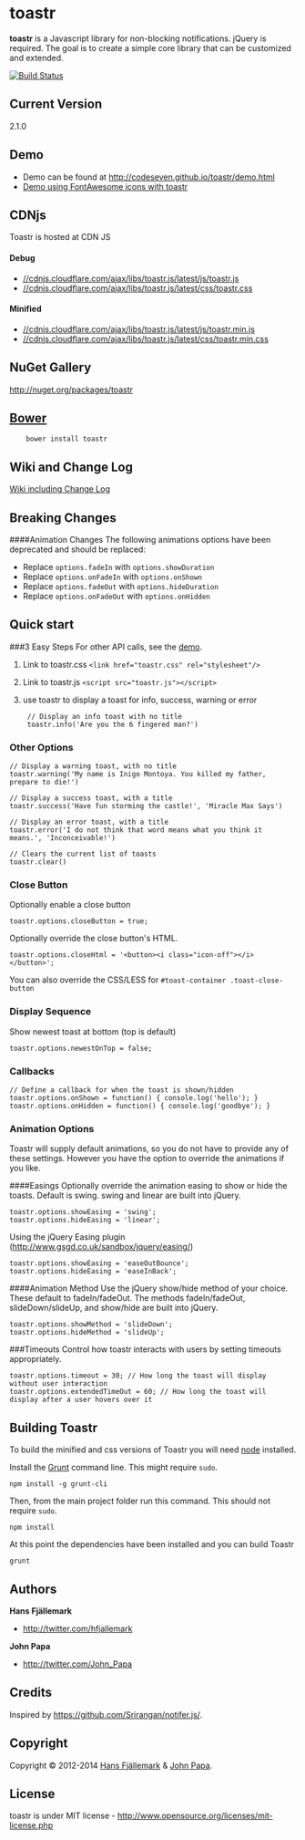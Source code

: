 # toastr**toastr** is a Javascript library for non-blocking notifications. jQuery is required. The goal is to create a simple core library that can be customized and extended.[![Build Status](https://travis-ci.org/CodeSeven/toastr.svg)](https://travis-ci.org/CodeSeven/toastr)## Current Version2.1.0## Demo- Demo can be found at http://codeseven.github.io/toastr/demo.html- [Demo using FontAwesome icons with toastr](http://plnkr.co/edit/6W9URNyyp2ItO4aUWzBB?p=preview)## CDNjsToastr is hosted at CDN JS#### Debug- [//cdnjs.cloudflare.com/ajax/libs/toastr.js/latest/js/toastr.js](//cdnjs.cloudflare.com/ajax/libs/toastr.js/latest/js/toastr.js)- [//cdnjs.cloudflare.com/ajax/libs/toastr.js/latest/css/toastr.css](//cdnjs.cloudflare.com/ajax/libs/toastr.js/latest/css/toastr.css)#### Minified- [//cdnjs.cloudflare.com/ajax/libs/toastr.js/latest/js/toastr.min.js](//cdnjs.cloudflare.com/ajax/libs/toastr.js/latest/js/toastr.min.js) - [//cdnjs.cloudflare.com/ajax/libs/toastr.js/latest/css/toastr.min.css](//cdnjs.cloudflare.com/ajax/libs/toastr.js/latest/css/toastr.min.css)## NuGet Galleryhttp://nuget.org/packages/toastr## [Bower](http://bower.io/)		bower install toastr## Wiki and Change Log[Wiki including Change Log](https://github.com/CodeSeven/toastr/wiki)## Breaking Changes ####Animation ChangesThe following animations options have been deprecated and should be replaced:  - Replace `options.fadeIn` with `options.showDuration` - Replace `options.onFadeIn` with `options.onShown` - Replace `options.fadeOut` with `options.hideDuration` - Replace `options.onFadeOut` with `options.onHidden`## Quick start###3 Easy StepsFor other API calls, see the [demo](http://codeseven.github.io/toastr/demo.html).1. Link to toastr.css `<link href="toastr.css" rel="stylesheet"/>`2. Link to toastr.js `<script src="toastr.js"></script>`3. use toastr to display a toast for info, success, warning or error		// Display an info toast with no title		toastr.info('Are you the 6 fingered man?')### Other Options	// Display a warning toast, with no title	toastr.warning('My name is Inigo Montoya. You killed my father, prepare to die!')		// Display a success toast, with a title	toastr.success('Have fun storming the castle!', 'Miracle Max Says')		// Display an error toast, with a title	toastr.error('I do not think that word means what you think it means.', 'Inconceivable!')			// Clears the current list of toasts	toastr.clear()### Close ButtonOptionally enable a close button    toastr.options.closeButton = true;Optionally override the close button's HTML.     toastr.options.closeHtml = '<button><i class="icon-off"></i></button>';You can also override the CSS/LESS for `#toast-container .toast-close-button`### Display SequenceShow newest toast at bottom (top is default)	toastr.options.newestOnTop = false;### Callbacks	// Define a callback for when the toast is shown/hidden	toastr.options.onShown = function() { console.log('hello'); }	toastr.options.onHidden = function() { console.log('goodbye'); }### Animation OptionsToastr will supply default animations, so you do not have to provide any of these settings. However you have the option to override the animations if you like.####EasingsOptionally override the animation easing to show or hide the toasts. Default is swing. swing and linear are built into jQuery.	toastr.options.showEasing = 'swing';	toastr.options.hideEasing = 'linear';Using the jQuery Easing plugin (http://www.gsgd.co.uk/sandbox/jquery/easing/)	toastr.options.showEasing = 'easeOutBounce';	toastr.options.hideEasing = 'easeInBack';####Animation MethodUse the jQuery show/hide method of your choice. These default to fadeIn/fadeOut. The methods fadeIn/fadeOut, slideDown/slideUp, and show/hide are built into jQuery.	toastr.options.showMethod = 'slideDown'; 	toastr.options.hideMethod = 'slideUp'; 	###TimeoutsControl how toastr interacts with users by setting timeouts appropriately.	toastr.options.timeout = 30; // How long the toast will display without user interaction	toastr.options.extendedTimeOut = 60; // How long the toast will display after a user hovers over it## Building ToastrTo build the minified and css versions of Toastr you will need [node](http://nodejs.org) installed.Install the [Grunt](http://gruntjs.com/) command line. This might require `sudo`.```shellnpm install -g grunt-cli```Then, from the main project folder run this command. This should not require `sudo`.```shellnpm install```At this point the dependencies have been installed and you can build Toastr```shellgrunt```## Authors**Hans Fjällemark**+ http://twitter.com/hfjallemark**John Papa**+ http://twitter.com/John_Papa## CreditsInspired by https://github.com/Srirangan/notifer.js/.## CopyrightCopyright © 2012-2014 [Hans Fjällemark](http://twitter.com/hfjallemark) & [John Papa](http://twitter.com/John_Papa).## License toastr is under MIT license - http://www.opensource.org/licenses/mit-license.php